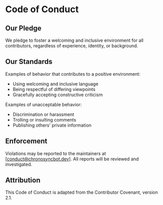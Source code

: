 # Code of Conduct

## Our Pledge

We pledge to foster a welcoming and inclusive environment for all contributors, regardless of experience, identity, or background.

## Our Standards

Examples of behavior that contributes to a positive environment:

- Using welcoming and inclusive language
- Being respectful of differing viewpoints
- Gracefully accepting constructive criticism

Examples of unacceptable behavior:

- Discrimination or harassment
- Trolling or insulting comments
- Publishing others' private information

## Enforcement

Violations may be reported to the maintainers at [conduct@chronosyncbot.dev]. All reports will be reviewed and investigated.

## Attribution

This Code of Conduct is adapted from the Contributor Covenant, version 2.1.
